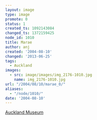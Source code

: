 ```yaml
---
layout: image
type: image
promote: 0
status: 1
created_ts: 1092143084
changed_ts: 1372159425
node_id: 1010
title: Marae
author: anj
created: '2004-08-10'
changed: '2013-06-25'
tags:
  - Auckland
images:
  - src: image/images/img_2176-1010.jpg
    name: img_2176-1010.jpg
url: "/2004/08/10/marae_0/"
aliases:
  - "/node/1010/"
date: '2004-08-10'
---
```

[Auckland Museum](http://www.aucklandmuseum.com/)
